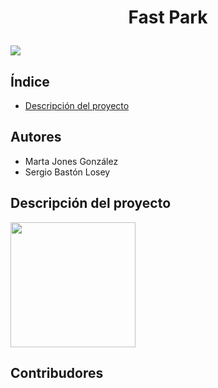 <h1 align="center"> 
   
   Fast Park </h1>
<p align="left">
 

   <img src="https://img.shields.io/badge/STATUS-EN%20DESAROLLO-green">
   </p>


## Índice 
* [Descripción del proyecto](#descripción-del-proyecto)
## Autores
- Marta Jones González
- Sergio Bastón Losey

## Descripción del proyecto

 <img src="https://github.com/martaajonees/dss2023-2024-FastPark/assets/100365874/e7fe300e-bc0c-4936-a452-ecf7e60f166b.jpg" width="200" height="200">

## Contribudores

